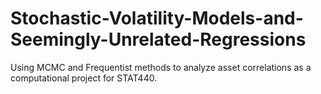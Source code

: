 # Stochastic-Volatility-Models-and-Seemingly-Unrelated-Regressions
Using MCMC and Frequentist methods to analyze asset correlations as a computational project for STAT440.
